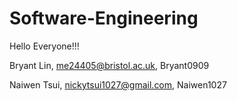 # Software-Engineering

Hello Everyone!!!

Bryant Lin, me24405@bristol.ac.uk, Bryant0909

Naiwen Tsui, nickytsui1027@gmail.com, Naiwen1027